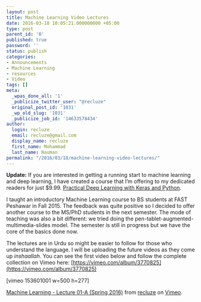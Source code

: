 ```yaml
---
layout: post
title: Machine Learning Video Lectures
date: 2016-03-18 10:05:21.000000000 +05:00
type: post
parent_id: '0'
published: true
password: ''
status: publish
categories:
- Announcements
- Machine Learning
- resources
- Video
tags: []
meta:
  _wpas_done_all: '1'
  _publicize_twitter_user: "@recluze"
  original_post_id: '1031'
  _wp_old_slug: '1031'
  _publicize_job_id: '14633578434'
author:
  login: recluze
  email: recluze@gmail.com
  display_name: recluze
  first_name: Mohammad
  last_name: Nauman
permalink: "/2016/03/18/machine-learning-video-lectures/"
---
```

 **Update:** If you are interested in getting a running start to machine learning and deep learning, I have created a course that I’m offering to my dedicated readers for just $9.99. [Practical Deep Learning with Keras and Python](https://www.udemy.com/practical-deep-learning-with-keras/?couponCode=RECLYBLOG).

I taught an introductory Machine Learning course to BS students at FAST Peshawar in Fall 2015. The feedback was quite positive so I decided to offer another course to the MS/PhD students in the next semester. The mode of teaching was also a bit different: we tried doing the pen-tablet-augmented-multimedia-slides model. The semester is still in progress but we have the core of the basics done now.

The lectures are in Urdu so might be easier to follow for those who understand the language. I will be uploading the future videos as they come up _inshaallah_. You can see the first video below and follow the complete collection on Vimeo here: [https://vimeo.com/album/3770825](https://vimeo.com/album/3770825)

[vimeo 153601001 w=500 h=277]

[Machine Learning - Lecture 01-A (Spring 2016)](https://vimeo.com/153601001) from [recluze](https://vimeo.com/recluze) on [Vimeo](https://vimeo.com).


